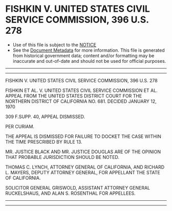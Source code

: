 ---
---

# FISHKIN V. UNITED STATES CIVIL SERVICE COMMISSION, 396 U.S. 278

* Use of this file is subject to the [NOTICE](https://github.com/publicdocs/notice/blob/master/NOTICE)
* See the [Document Metadata](../../../) for more information.
  This file is generated from historical government data; content and/or formatting may be inaccurate and out-of-date and should not be used for official purposes.

----------
----------

FISHKIN V. UNITED STATES CIVIL SERVICE COMMISSION, 396 U.S. 278

FISHKIN ET AL. V. UNITED STATES CIVIL SERVICE COMMISSION ET AL. APPEAL FROM THE UNITED STATES DISTRICT COURT FOR THE NORTHERN DISTRICT OF CALIFORNIA NO. 681.  DECIDED JANUARY 12, 1970

309 F.SUPP.  40, APPEAL DISMISSED.

PER CURIAM.

THE APPEAL IS DISMISSED FOR FAILURE TO DOCKET THE CASE WITHIN THE TIME PRESCRIBED BY RULE 13.

MR. JUSTICE BLACK AND MR. JUSTICE DOUGLAS ARE OF THE OPINION THAT PROBABLE JURISDICTION SHOULD BE NOTED.

THOMAS C. LYNCH, ATTORNEY GENERAL OF CALIFORNIA, AND RICHARD L. MAYERS, DEPUTY ATTORNEY GENERAL, FOR APPELLANT THE STATE OF CALIFORNIA.

SOLICITOR GENERAL GRISWOLD, ASSISTANT ATTORNEY GENERAL RUCKELSHAUS, AND ALAN S. ROSENTHAL FOR APPELLEES.


----------
----------

